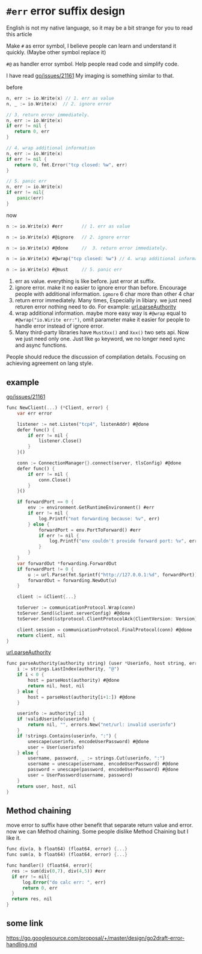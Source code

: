 # `#err` error suffix design
English is not my native language, so it may be a bit strange for you to read this article

Make `#` as error symbol, I believe people can learn and understand it quickly. (Maybe other symbol replace it)

`#@` as handler error symbol. Help people read code and simplify code.

I have read [go/issues/21161](https://github.com/golang/go/issues/21161)
My imaging is something similar to that.

before
```go
n, err := io.Write(x) // 1. err as value
n, _ := io.Write(x)  // 2. ignore error

// 3. return error immediately、
n, err := io.Write(x)
if err != nil {
   return 0, err
}

// 4. wrap additional information
n, err := io.Write(x)
if err != nil {
   return 0, fmt.Error("tcp closed: %w", err)
}

// 5. panic err
n, err := io.Write(x)
if err != nil{
    panic(err)
}
```

now 
```dart
n := io.Write(x) #err       // 1. err as value

n := io.Write(x) #@ignore   // 2. ignore error

n := io.Write(x) #@done     //  3. return error immediately、

n := io.Write(x) #@wrap("tcp closed: %w") // 4. wrap additional information

n := io.Write(x) #@must     // 5. panic err
```

1. err as value. everything is like before. just error at suffix.
2. ignore error. make it no easier to ignore error than before. Encourage people with additional information. `igmore` 6 char more than other 4 char
3. return error immediately. Many times, Especially in libiary. we just need returen error nothing need to do. For example: [url.parseAuthority](https://github.com/golang/go/blob/master/src/net/url/url.go#L586)
4. wrap additional information. maybe more easy way is  `#@wrap` equal to `#@wrap("io.Wirite err:")`, omit parameter make it easier for people to handle error instead of ignore error.
5. Many third-party libraries have `MustXxx()` and `Xxx()` two sets api. Now we just need only one. Just like `go` keyword, we no longer need sync and async functions.

People should reduce the discussion of compilation details. Focusing on achieving agreement on lang style.

## example

[go/issues/21161](https://github.com/golang/go/issues/21161#issuecomment-390216685)
```dart
func NewClient(...) (*Client, error) {
	var err error

	listener := net.Listen("tcp4", listenAddr) #@done
	defer func() {
		if err != nil {
			listener.Close()
		}
	}()

	conn := ConnectionManager{}.connect(server, tlsConfig) #@done
	defer func() {
		if err != nil {
			conn.Close()
		}
	}()

	if forwardPort == 0 {
		env := environment.GetRuntimeEnvironment() #err
		if err != nil {
			log.Printf("not forwarding because: %v", err)
		} else {
			forwardPort = env.PortToForward() #err
			if err != nil {
				log.Printf("env couldn't provide forward port: %v", err)
			}
		}
	}
	var forwardOut *forwarding.ForwardOut
	if forwardPort != 0 {
		u := url.Parse(fmt.Sprintf("http://127.0.0.1:%d", forwardPort)) #@ignore
		forwardOut = forwarding.NewOut(u)
	}

	client := &Client{...}

	toServer := communicationProtocol.Wrap(conn)
	toServer.Send(&client.serverConfig) #@done
	toServer.Send(&stprotocol.ClientProtocolAck{ClientVersion: Version}) #@done

	client.session = communicationProtocol.FinalProtocol(conn) #@done
	return client, nil
}
```

[url.parseAuthority](https://github.com/golang/go/blob/master/src/net/url/url.go#L586)
``` dart
func parseAuthority(authority string) (user *Userinfo, host string, err error) {
	i := strings.LastIndex(authority, "@")
	if i < 0 {
		host = parseHost(authority) #@done
		return nil, host, nil
	} else {
		host = parseHost(authority[i+1:]) #@done
	}

	userinfo := authority[:i]
	if !validUserinfo(userinfo) {
		return nil, "", errors.New("net/url: invalid userinfo")
	}
	if !strings.Contains(userinfo, ":") {
		unescape(userinfo, encodeUserPassword) #@done
		user = User(userinfo)
	} else {
		username, password, _ := strings.Cut(userinfo, ":")
		username = unescape(username, encodeUserPassword) #@done
		password = unescape(password, encodeUserPassword) #@done
		user = UserPassword(username, password)
	}
	return user, host, nil
}
```

## Method chaining
move error to suffix have other benefit that separate return value and error. now we can Method chaining. 
Some people dislike Method Chaining but I like it.

```dart 
func div(a, b float64) (float64, error) {...}
func sum(a, b float64) (float64, error) {...}

func handler() (float64, error){
  res := sum(div(0,7), div(4,5)) #err
  if err != nil{
      log.Error("do calc err: ", err)
      return 0, err 
  }
  return res, nil
}
```

## some link
https://go.googlesource.com/proposal/+/master/design/go2draft-error-handling.md

